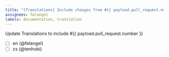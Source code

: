 ```yaml
---
title: "[Translations] Include changes from #{{ payload.pull_request.number }}"
assignees: felangel
labels: documentation, translation
---
```

Update Translations to include #{{ payload.pull_request.number }}

- [ ] en (@felangel)
- [ ] cs (@tenhobi)

